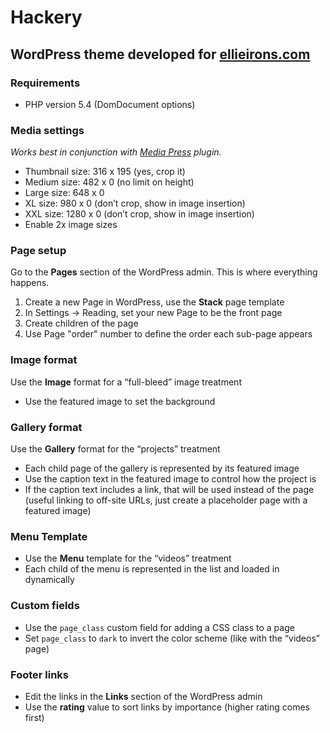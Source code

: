 # Hackery
## WordPress theme developed for [ellieirons.com](http://ellieirons.com/)

### Requirements

* PHP version 5.4 (DomDocument options)

### Media settings

*Works best in conjunction with [Media Press](https://github.com/dphiffer/media-press) plugin.*

* Thumbnail size: 316 x 195 (yes, crop it)
* Medium size: 482 x 0 (no limit on height)
* Large size: 648 x 0
* XL size: 980 x 0 (don’t crop, show in image insertion)
* XXL size: 1280 x 0 (don’t crop, show in image insertion)
* Enable 2x image sizes

### Page setup

Go to the __Pages__ section of the WordPress admin. This is where everything happens.

1. Create a new Page in WordPress, use the __Stack__ page template
2. In Settings &rarr; Reading, set your new Page to be the front page
3. Create children of the page
4. Use Page "order" number to define the order each sub-page appears

### Image format

Use the __Image__ format for a “full-bleed” image treatment

* Use the featured image to set the background
	
### Gallery format

Use the __Gallery__ format for the “projects” treatment

* Each child page of the gallery is represented by its featured image
* Use the caption text in the featured image to control how the project is
* If the caption text includes a link, that will be used instead of the page (useful linking to off-site URLs, just create a placeholder page with a featured image)

### Menu Template

* Use the __Menu__ template for the “videos” treatment
* Each child of the menu is represented in the list and loaded in dynamically

### Custom fields

* Use the `page_class` custom field for adding a CSS class to a page
* Set `page_class` to `dark` to invert the color scheme (like with the “videos” page)

### Footer links

* Edit the links in the __Links__ section of the WordPress admin
* Use the __rating__ value to sort links by importance (higher rating comes first)
